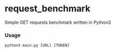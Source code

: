 # request_benchmark
Simple GET requests benchmark written in Python3

### Usage

```
python3 main.py [URL] [TOKEN]
```
